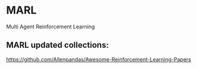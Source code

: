 # MARL
Multi Agent Reinforcement Learning
## MARL updated collections: 
https://github.com/Allenpandas/Awesome-Reinforcement-Learning-Papers
